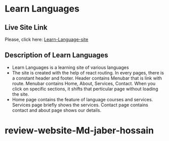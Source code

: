 # Learn Languages

## Live Site Link

Please, click here: [Learn-Language-site](https://programmers-react-assignment-8.netlify.app/)

## Description of Learn Languages

* Learn Languages is a learning site of various languages
* The site is created with the help of react routing. In every pages, there is a constant header and footer. Header contains Menubar that is link with route. Menubar contains Home, About, Services, Contact. When you click on specific sections, it shifts that perticular page without loading the site.
* Home page contains the feature of language courses and services. Services page briefly shows the services. Contact page contains contact and about page shows our details.
# review-website-Md-jaber-hossain
